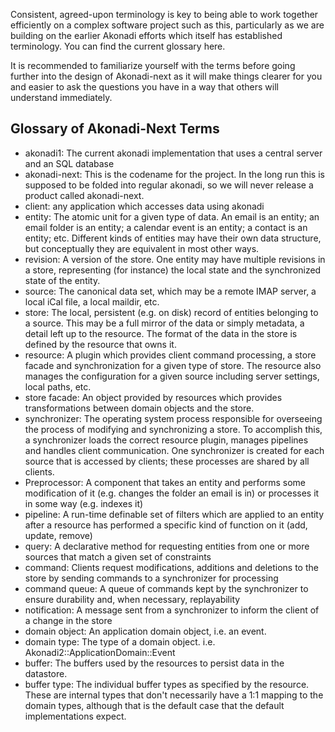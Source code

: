 Consistent, agreed-upon terminology is key to being able to work together efficiently on a complex software project such as this, particularly as we are building on the earlier Akonadi efforts which itself has established terminology. You can find the current glossary here.

It is recommended to familiarize yourself with the terms before going further into the design of Akonadi-next as it will make things clearer for you and easier to ask the questions you have in a way that others will understand immediately.

## Glossary of Akonadi-Next Terms
* akonadi1: The current akonadi implementation that uses a central server and an SQL database
* akonadi-next: This is the codename for the project. In the long run this is supposed to be folded into regular akonadi, so we will never release a product called akonadi-next.
* client: any application which accesses data using akonadi
* entity: The atomic unit for a given type of data. An email is an entity; an email folder is an entity; a calendar event is an entity; a contact is an entity; etc. Different kinds of entities may have their own data structure, but conceptually they are equivalent in most other ways.
* revision: A version of the store. One entity may have multiple revisions in a store, representing (for instance) the local state and the synchronized state of the entity.
* source: The canonical data set, which may be a remote IMAP server, a local iCal file, a local maildir, etc.
* store: The local, persistent (e.g. on disk) record of entities belonging to a source. This may be a full mirror of the data or simply metadata, a detail left up to the resource. The format of the data in the store is defined by the resource that owns it.
* resource: A plugin which provides client command processing, a store facade and synchronization for a given type of store. The resource also manages the configuration for a given source including server settings, local paths, etc.
* store facade: An object provided by resources which provides transformations between domain objects and the store.
* synchronizer: The operating system process responsible for overseeing the process of modifying and synchronizing a store. To accomplish this, a synchronizer loads the correct resource plugin, manages pipelines and handles client communication. One synchronizer is created for each source that is accessed by clients; these processes are shared by all clients.
* Preprocessor: A component that takes an entity and performs some modification of it (e.g. changes the folder an email is in) or processes it in some way (e.g. indexes it)
* pipeline: A run-time definable set of filters which are applied to an entity after a resource has performed a specific kind of function on it (add, update, remove)
* query: A declarative method for requesting entities from one or more sources that match a given set of constraints
* command: Clients request modifications, additions and deletions to the store by sending commands to a synchronizer for processing
* command queue: A queue of commands kept by the synchronizer to ensure durability and, when necessary, replayability
* notification: A message sent from a synchronizer to inform the client of a change in the store
* domain object: An application domain object, i.e. an event.
* domain type: The type of a domain object. i.e. Akonadi2::ApplicationDomain::Event
* buffer: The buffers used by the resources to persist data in the datastore.
* buffer type: The individual buffer types as specified by the resource. These are internal types that don't necessarily have a 1:1 mapping to the domain types, although that is the default case that the default implementations expect.
